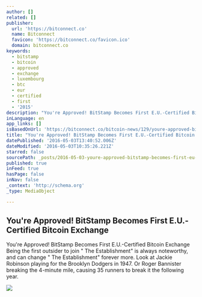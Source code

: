 ```yaml
---
author: []
related: []
publisher:
  url: 'https://bitconnect.co'
  name: Bitconnect
  favicon: 'https://bitconnect.co/favicon.ico'
  domain: bitconnect.co
keywords:
  - bitstamp
  - bitcoin
  - approved
  - exchange
  - luxembourg
  - btc
  - eur
  - certified
  - first
  - '2015'
description: "You're Approved! BitStamp Becomes First E.U.-Certified Bitcoin Exchange Being the first outsider to join \" The Establishment\" is always noteworthy, and can change \" The Establishment\" forever more. Look at Jackie Robinson playing for the Brooklyn Dodgers in 1947. Or Roger Bannister breaking the 4-minute mile, causing 35 runners to break it the following year."
inLanguage: en
app_links: []
isBasedOnUrl: 'https://bitconnect.co/bitcoin-news/129/youre-approved-bitstamp-becomes-first-eu-certified-bitcoin-exchange/'
title: "You're Approved! BitStamp Becomes First E.U.-Certified Bitcoin Exchange"
datePublished: '2016-05-03T13:40:52.006Z'
dateModified: '2016-05-03T10:35:26.221Z'
starred: false
sourcePath: _posts/2016-05-03-youre-approved-bitstamp-becomes-first-eu-certified-bitco.md
published: true
inFeed: true
hasPage: false
inNav: false
_context: 'http://schema.org'
_type: MediaObject

---
```

<article style=""><h1>You're Approved! BitStamp Becomes First E.U.-Certified Bitcoin Exchange</h1><p>You're Approved! BitStamp Becomes First E.U.-Certified Bitcoin Exchange Being the first outsider to join " The Establishment" is always noteworthy, and can change " The Establishment" forever more. Look at Jackie Robinson playing for the Brooklyn Dodgers in 1947. Or Roger Bannister breaking the 4-minute mile, causing 35 runners to break it the following year.</p><img src="https://bitconnect.co/upload/image/bit_coin_new/01504385491461658491_g5DSrdFy6f.jpg" /></article>